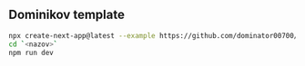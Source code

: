 
## Dominikov template



```bash
npx create-next-app@latest --example https://github.com/dominator00700/template `<nazov>`
cd `<nazov>`
npm run dev

```
